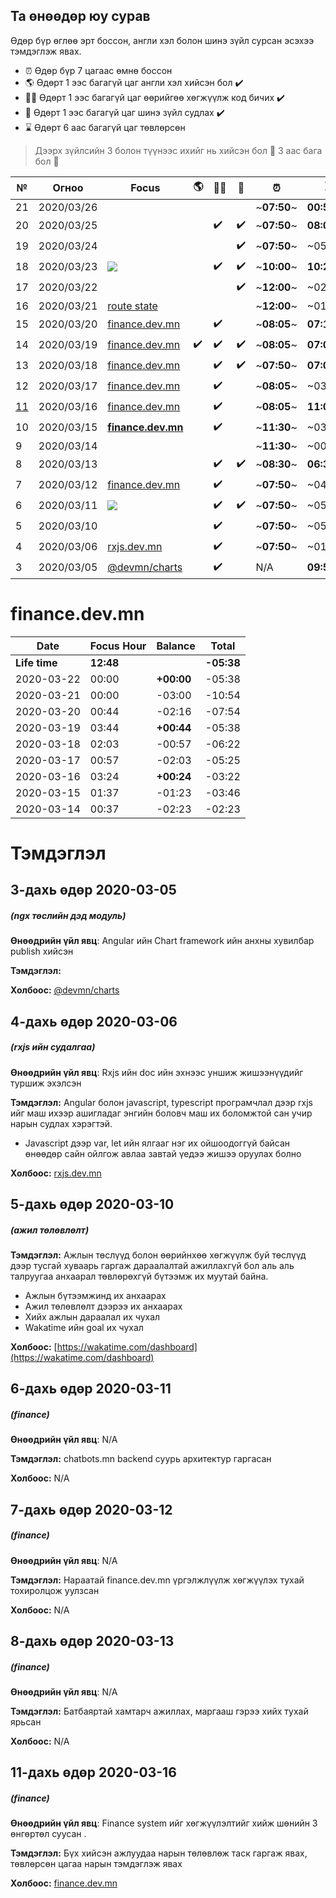 ## Та өнөөдөр юу сурав

Өдөр бүр өглөө эрт боссон, англи хэл болон шинэ зүйл сурсан эсэхээ тэмдэглэж явах.

- :alarm_clock: Өдөр бүр 7 цагаас өмнө боссон
- :earth_americas: Өдөрт 1 ээс багагүй цаг англи хэл хийсэн бол :heavy_check_mark:
- :man_technologist: Өдөрт 1 ээс багагүй цаг өөрийгөө хөгжүүлж код бичих :heavy_check_mark:
- :open_book: Өдөрт 1 ээс багагүй цаг шинэ зүйл судлах :heavy_check_mark:
- :hourglass: Өдөрт 6 аас багагүй цаг төвлөрсөн

> Дээрх зүйлсийн 3 болон түүнээс ихийг нь хийсэн бол :triangular_flag_on_post: 3 аас бага бол :poop:

| №    | Огноо      | Focus                                          | :earth_americas:   | :man_technologist: | :open_book:        | :alarm_clock: | :hourglass: |                           |
| ---- | ---------- | ---------------------------------------------- | ------------------ | ------------------ | ------------------ | ------------- | ----------- | ------------------------- |
| 21   | 2020/03/26 |                                                |                    |                    |                    | ~**07:50**~   | **00:53**   | :poop:                    |
| 20   | 2020/03/25 |                                                |                    | :heavy_check_mark: | :heavy_check_mark: | ~**07:50**~   | **08:08**   | :triangular_flag_on_post: |
| 19   | 2020/03/24 |                                                |                    |                    | :heavy_check_mark: | ~**07:50**~   | ~05:53~     | :poop:                    |
| 18   | 2020/03/23 | ![][chf]                                       |                    | :heavy_check_mark: | :heavy_check_mark: | ~**10:00**~   | **10:26**   | :triangular_flag_on_post: |
| 17   | 2020/03/22 |                                                |                    |                    | :heavy_check_mark: | ~**12:00**~   | ~02:10~     | :poop:                    |
| 16   | 2020/03/21 | [route state](#16-дахь-өдөр-2020-03-21)        |                    |                    |                    | ~**12:00**~   | ~01:43~     | :poop:                    |
| 15   | 2020/03/20 | [finance.dev.mn](#15-дахь-өдөр-2020-03-20)     |                    | :heavy_check_mark: |                    | ~**08:05**~   | **07:17**   | :poop:                    |
| 14   | 2020/03/19 | [finance.dev.mn](#14-дахь-өдөр-2020-03-19)     | :heavy_check_mark: | :heavy_check_mark: | :heavy_check_mark: | ~**08:05**~   | **07:08**   | :triangular_flag_on_post: |
| 13   | 2020/03/18 | [finance.dev.mn](#13-дахь-өдөр-2020-03-18)     |                    | :heavy_check_mark: | :heavy_check_mark: | ~**07:50**~   | **07:01**   | :triangular_flag_on_post: |
| 12   | 2020/03/17 | [finance.dev.mn](#12-дахь-өдөр-2020-03-17)     |                    | :heavy_check_mark: |                    | ~**08:05**~   | ~03:42~     | :poop:                    |
| [11] | 2020/03/16 | [finance.dev.mn](#11-дахь-өдөр-2020-03-16)     |                    | :heavy_check_mark: |                    | ~**08:05**~   | **11:08**   | :poop:                    |
| 10   | 2020/03/15 | [**finance.dev.mn**](#10-дахь-өдөр-2020-03-15) |                    | :heavy_check_mark: |                    | ~**11:30**~   | ~03:12~     | :poop:                    |
| 9    | 2020/03/14 |                                                |                    |                    |                    | ~**11:30**~   | ~00:37~     | :poop:                    |
| 8    | 2020/03/13 |                                                |                    | :heavy_check_mark: | :heavy_check_mark: | ~**08:30**~   | **06:32**   | :triangular_flag_on_post: |
| 7    | 2020/03/12 | [finance.dev.mn](#7-дахь-өдөр-2020-03-12)      |                    | :heavy_check_mark: |                    | ~**07:50**~   | ~04:09~     | :poop:                    |
| 6    | 2020/03/11 | ![][chb]                                       |                    | :heavy_check_mark: | :heavy_check_mark: | ~**07:50**~   | ~05:39~     | :poop:                    |
| 5    | 2020/03/10 |                                                |                    | :heavy_check_mark: |                    | ~**07:50**~   | ~05:55~     | :poop:                    |
| 4    | 2020/03/06 | [rxjs.dev.mn](#4-дахь-өдөр-2020-03-06)         |                    | :heavy_check_mark: |                    | ~**07:50**~   | ~01:09~     | :poop:                    |
| 3    | 2020/03/05 | [@devmn/charts](#3-дахь-өдөр-2020-03-05)       |                    | :heavy_check_mark: |                    | N/A           | **09:55**   | :triangular_flag_on_post: |

# finance.dev.mn

| Date          | Focus Hour | Balance    | Total      |
| ------------- | ---------- | ---------- | ---------- |
| **Life time** | **12:48**  |            | **-05:38** |
| 2020-03-22    | 00:00      | **+00:00** | -05:38     |
| 2020-03-21    | 00:00      | -03:00     | -10:54     |
| 2020-03-20    | 00:44      | -02:16     | -07:54     |
| 2020-03-19    | 03:44      | **+00:44** | -05:38     |
| 2020-03-18    | 02:03      | -00:57     | -06:22     |
| 2020-03-17    | 00:57      | -02:03     | -05:25     |
| 2020-03-16    | 03:24      | **+00:24** | -03:22     |
| 2020-03-15    | 01:37      | -01:23     | -03:46     |
| 2020-03-14    | 00:37      | -02:23     | -02:23     |

# Тэмдэглэл

## 3-дахь өдөр 2020-03-05

##### (ngx төслийн дэд модуль)

**Өнөөдрийн үйл явц**: Angular ийн Chart framework ийн анхны хувилбар publish хийсэн

**Тэмдэглэл:**

**Холбоос:** [@devmn/charts](https://www.npmjs.com/package/@devmn/charts)

## 4-дахь өдөр 2020-03-06

##### (rxjs ийн судалгаа)

**Өнөөдрийн үйл явц**: Rxjs ийн doc ийн эхнээс уншиж жишээнүүдийг туршиж эхэлсэн

**Тэмдэглэл:** Angular болон javascript, typescript програмчлал дээр rxjs ийг маш ихээр ашигладаг энгийн боловч маш их боломжтой сан учир нарын судлах хэрэгтэй.

- Javascript дээр var, let ийн ялгааг нэг их ойшоодоггүй байсан өнөөдөр сайн ойлгож авлаа завтай үедээ жишээ оруулах болно

**Холбоос:** [rxjs.dev.mn](https://rxjs.dev.mn)

## 5-дахь өдөр 2020-03-10

##### (ажил төлөвлөлт)

**Тэмдэглэл:** Ажлын төслүүд болон өөрийнхөө хөгжүүлж буй төслүүд дээр тусгай хуваарь гаргаж дараалалтай ажиллахгүй бол аль аль талруугаа анхаарал төвлөрөхгүй бүтээмж их муутай байна.

- Ажлын бүтээмжинд их анхаарах
- Ажил төлөвлөлт дээрээ их анхаарах
- Хийх ажлын дараалал их чухал
- Wakatime ийн goal их чухал

**Холбоос:** [https://wakatime.com/dashboard](https://wakatime.com/dashboard)

## 6-дахь өдөр 2020-03-11

##### (finance)

**Өнөөдрийн үйл явц**: N/A

**Тэмдэглэл:** chatbots.mn backend суурь архитектур гаргасан

**Холбоос:** N/A

## 7-дахь өдөр 2020-03-12

##### (finance)

**Өнөөдрийн үйл явц**: N/A

**Тэмдэглэл:** Нараатай finance.dev.mn үргэлжлүүлж хөгжүүлэх тухай тохиролцож уулзсан

**Холбоос:** N/A

## 8-дахь өдөр 2020-03-13

##### (finance)

**Өнөөдрийн үйл явц**: N/A

**Тэмдэглэл:** Батбаяртай хамтарч ажиллах, маргааш гэрээ хийх тухай ярьсан

**Холбоос:** N/A

## 11-дахь өдөр 2020-03-16

##### (finance)

**Өнөөдрийн үйл явц**: Finance system ийг хөгжүүлэлтийг хийж шөнийн 3 өнгөртөл суусан .

**Тэмдэглэл:** Бүх хийсэн ажлуудаа нарын төлөвлөж таск гаргаж явах, төвлөрсөн цагаа нарын тэмдэглэж явах

**Холбоос:** [finance.dev.mn](http://finance.dev.mn)

[11]: #11-дахь-өдөр-2020-03-16
[chb]: https://img.shields.io/badge/backend-chatbots.mn-green?logo=typescript
[chf]: https://img.shields.io/badge/chatbots.mn-%23dd0031?style=for-the-badge&logo=angular
